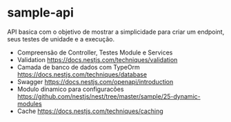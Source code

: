 # sample-api

API basica com o objetivo de mostrar a simplicidade para criar um endpoint, seus testes de unidade e a execução.

- Compreensão de Controller, Testes Module e Services
- Validation https://docs.nestjs.com/techniques/validation
- Camada de banco de dados com TypeOrm https://docs.nestjs.com/techniques/database
- Swagger https://docs.nestjs.com/openapi/introduction
- Modulo dinamico para configuracões https://github.com/nestjs/nest/tree/master/sample/25-dynamic-modules
- Cache https://docs.nestjs.com/techniques/caching



